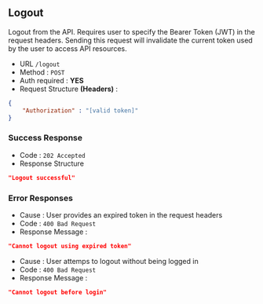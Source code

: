 ## Logout

Logout from the API. Requires user to specify the Bearer Token (JWT) in the request headers. Sending this request 
will invalidate the current token used by the user to access API resources.
* URL `/logout`
* Method : `POST`
* Auth required : **YES**
* Request Structure **(Headers)** : 

```json
{
    "Authorization" : "[valid token]"
}
```

### Success Response

* Code : `202 Accepted`
* Response Structure
```json
"Logout successful"
```

### Error Responses

* Cause : User provides an expired token in the request headers
* Code : `400 Bad Request`
* Response Message : 
```json
"Cannot logout using expired token"
```

* Cause : User attemps to logout without being logged in
* Code : `400 Bad Request`
* Response Message :
```json
"Cannot logout before login"
```